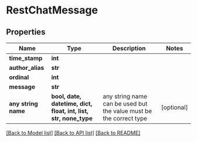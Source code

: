 # RestChatMessage

## Properties

 Name                | Type                                                             | Description                                                        | Notes      
---------------------|------------------------------------------------------------------|--------------------------------------------------------------------|------------
 **time_stamp**      | **int**                                                          |                                                                    |
 **author_alias**    | **str**                                                          |                                                                    |
 **ordinal**         | **int**                                                          |                                                                    |
 **message**         | **str**                                                          |                                                                    |
 **any string name** | **bool, date, datetime, dict, float, int, list, str, none_type** | any string name can be used but the value must be the correct type | [optional] 

[[Back to Model list]](../README.md#documentation-for-models) [[Back to API list]](../README.md#documentation-for-api-endpoints) [[Back to README]](../README.md)


